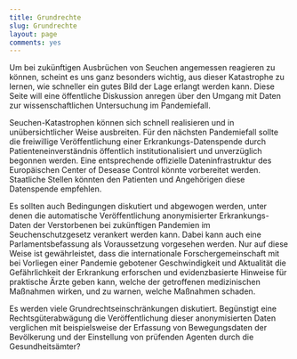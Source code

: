 ```yaml
---
title: Grundrechte
slug: Grundrechte
layout: page
comments: yes
---
```

Um bei zukünftigen Ausbrüchen von Seuchen angemessen reagieren zu können, scheint es uns ganz besonders wichtig, aus dieser Katastrophe zu lernen, wie schneller ein gutes Bild der Lage erlangt werden kann.
Diese Seite will eine öffentliche Diskussion anregen über den Umgang mit Daten zur wissenschaftlichen Untersuchung im Pandemiefall.

Seuchen-Katastrophen können sich schnell realisieren und in unübersichtlicher Weise ausbreiten.
Für den nächsten Pandemiefall sollte die freiwillige Veröffentlichung einer Erkrankungs-Datenspende durch Patienteneinverständnis öffentlich institutionalisiert und unverzüglich begonnen werden.
Eine entsprechende offizielle Dateninfrastruktur des Europäischen Center of Desease Control könnte vorbereitet werden.
Staatliche Stellen könnten den Patienten und Angehörigen diese Datenspende empfehlen.

Es sollten auch Bedingungen diskutiert und abgewogen werden, unter denen die automatische Veröffentlichung anonymisierter Erkrankungs-Daten der Verstorbenen bei zukünftigen Pandemien im Seuchenschutzgesetz verankert werden kann.
Dabei kann auch eine Parlamentsbefassung als Voraussetzung vorgesehen werden.
Nur auf diese Weise ist gewährleistet, dass die internationale Forschergemeinschaft mit bei Vorliegen einer Pandemie gebotener Geschwindigkeit und Aktualität die Gefährlichkeit der Erkrankung erforschen und evidenzbasierte Hinweise für praktische Ärzte geben kann, welche der getroffenen medizinischen Maßnahmen wirken, und zu warnen, welche Maßnahmen schaden.


Es werden viele Grundrechtseinschränkungen diskutiert. 
Begünstigt eine Rechtsgüterabwägung die Veröffentlichung dieser anonymisierten Daten verglichen mit beispielsweise der Erfassung von Bewegungsdaten der Bevölkerung und der Einstellung von prüfenden Agenten durch die Gesundheitsämter?
